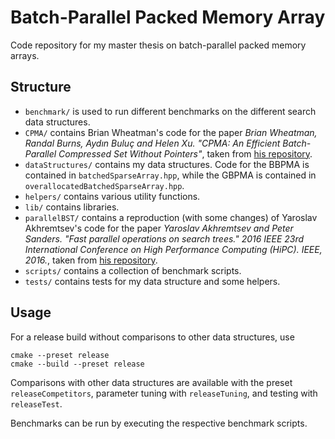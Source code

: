 # Batch-Parallel Packed Memory Array

Code repository for my master thesis on batch-parallel packed memory arrays.

## Structure
- ```benchmark/``` is used to run different benchmarks on the different search data structures.
- ```CPMA/``` contains Brian Wheatman's code for the paper *Brian Wheatman, Randal Burns, Aydın Buluç and Helen Xu. "CPMA: An Efficient Batch-Parallel Compressed Set Without Pointers"*, taken from [his repository](https://github.com/wheatman/Packed-Memory-Array).
- ```dataStructures/``` contains my data structures. Code for the BBPMA is contained in ```batchedSparseArray.hpp```, while the GBPMA is contained in ```overallocatedBatchedSparseArray.hpp```.
- ```helpers/``` contains various utility functions.
- ```lib/``` contains libraries.
- ```parallelBST/``` contains a reproduction (with some changes) of Yaroslav Akhremtsev's code for the paper *Yaroslav Akhremtsev and Peter Sanders. "Fast parallel operations on search trees." 2016 IEEE 23rd International Conference on High Performance Computing (HiPC). IEEE, 2016.*, taken from [his repository](https://git.scc.kit.edu/akhremtsev/ParallelBST).
- ```scripts/``` contains a collection of benchmark scripts.
- ```tests/``` contains tests for my data structure and some helpers.

## Usage
For a release build without comparisons to other data structures, use 
```
cmake --preset release
cmake --build --preset release   
```
Comparisons with other data structures are available with the preset ```releaseCompetitors```,
parameter tuning with ```releaseTuning```, and testing with ```releaseTest```.

Benchmarks can be run by executing the respective benchmark scripts.